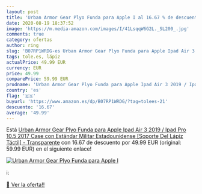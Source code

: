```yaml
---
layout: post
title: 'Urban Armor Gear Plyo Funda para Apple I al 16.67 % de descuento'
date: 2020-08-19 18:37:52
image: 'https://m.media-amazon.com/images/I/41LsqqW6G2L._SL200_.jpg'
comments: true
category: ofertas
author: ring
slug: 'B07RP1WRDG-es Urban Armor Gear Plyo Funda para Apple Ipad Air 3 2019 /...'
tags: tole.es, lápiz
actualPrice: 49.99 EUR
currency: EUR
price: 49.99
comparePrice: 59.99 EUR
prodname: 'Urban Armor Gear Plyo Funda para Apple Ipad Air 3 2019 / Ipad Pro 10.5 2017 Case con Estándar Militar Estadounidense [Soporte Del Lápiz Táctil] - Transparente'
country: 'es'
flag: '🇪🇸'
buyurl: 'https://www.amazon.es/dp/B07RP1WRDG/?tag=tolees-21'
descuento: '16.67'
average: '49.99'
---
```


Está [Urban Armor Gear Plyo Funda para Apple Ipad Air 3 2019 / Ipad Pro 10.5 2017 Case con Estándar Militar Estadounidense [Soporte Del Lápiz Táctil] - Transparente](https://www.amazon.es/dp/B07RP1WRDG/?tag=tolees-21) con 16.67 de descuento por 49.99 EUR (original: 59.99 EUR) en el siguiente enlace!

[![Urban Armor Gear Plyo Funda para Apple I](https://m.media-amazon.com/images/I/41LsqqW6G2L._SL200_.jpg)](https://www.amazon.es/dp/B07RP1WRDG/?tag=tolees-21)

ℹ️:


[🛒 Ver la oferta!!](https://www.amazon.es/dp/B07RP1WRDG/?tag=tolees-21)
